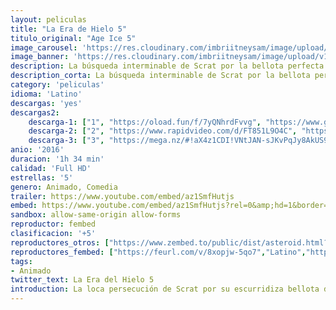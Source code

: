 ```yaml
---
layout: peliculas
title: "La Era de Hielo 5"
titulo_original: "Age Ice 5"
image_carousel: 'https://res.cloudinary.com/imbriitneysam/image/upload/v1543535949/era5-poster-min.jpg'
image_banner: 'https://res.cloudinary.com/imbriitneysam/image/upload/v1543535949/era5-banner-min.jpg'
description: La búsqueda interminable de Scrat por la bellota perfecta lo catapulta al espacio, en donde accidentalmente, da inicio a una serie de eventos que amenazan con terminar con la era del hielo. Para salvarse, Sid, Manny, Diego y el resto de sus amigos, deberán dejar sus hogares y embarcarse en una aventura llena de peligro y tropiezos, viajando a tierras exóticas, y enfrentándose a nuevos y divertidos personajes.
description_corta: La búsqueda interminable de Scrat por la bellota perfecta lo catapulta al espacio, en donde accidentalmente, da inicio a una serie de eventos que amenazan con terminar con la era del hielo. Para salvarse, Sid, Manny, Diego y el resto de...
category: 'peliculas'
idioma: 'Latino'
descargas: 'yes'
descargas2:
    descarga-1: ["1", "https://oload.fun/f/7yQNhrdFvvg", "https://www.google.com/s2/favicons?domain=openload.co","OpenLoad","https://res.cloudinary.com/imbriitneysam/image/upload/v1541473684/mexico.png", "Latino", "Full HD"]
    descarga-2: ["2", "https://www.rapidvideo.com/d/FT851L9O4C", "https://www.google.com/s2/favicons?domain=www.rapidvideo.com","RapidVideo","https://res.cloudinary.com/imbriitneysam/image/upload/v1541473684/mexico.png", "Latino", "Full HD"]
    descarga-3: ["3", "https://mega.nz/#!aX4z1CDI!VNtJAN-sJKvPqJy8AkUS9G0E3-QeMZmz2sK2XuSxMZY", "https://www.google.com/s2/favicons?domain=mega.nz","Mega","https://res.cloudinary.com/imbriitneysam/image/upload/v1541473684/mexico.png", "Latino", "Full HD"]
anio: '2016'
duracion: '1h 34 min'
calidad: 'Full HD'
estrellas: '5'
genero: Animado, Comedia
trailer: https://www.youtube.com/embed/az1SmfHutjs
embed: https://www.youtube.com/embed/az1SmfHutjs?rel=0&amp;hd=1&border=0&wmode=opaque&enablejsapi=1&modestbranding=1&controls=1&showinfo=1
sandbox: allow-same-origin allow-forms
reproductor: fembed
clasificacion: '+5'
reproductores_otros: ["https://www.zembed.to/public/dist/asteroid.html?id=0ca1263546d029fb85649e0fb706989b&title=Ice%20Age%205:%20Collision%20Course","Latino","https://gdriveplayer.me/embed2.php?link=eeMN1udcRiofGBvPIqjehwHGgtEB%252BxGzjPQ2zAYdWOVyH8AgW0FG1AS1iX57dQJf8xAvqcRSBXoXjwqt6Vyk636k4yzRz%252FW8sJxU2cPdqAEL%252Fn8w4NL6QYf0z71mhcCpy9rEY0XtxqEj3qgOoI1k%252F9bZWlbf5GrRHuZ4gi%252F%252F5fc2WOxu7iK3h%252B0WspW2bpmoJ7qv14L9i%252BduJ8ssFGwIcp","Latino","https://mstream.space/2k2j1n1lwtly","Latino"]
reproductores_fembed: ["https://feurl.com/v/8xopjw-5qo7","Latino","https://feurl.com/v/zyonjd758v1","Latino"]
tags:
- Animado
twitter_text: La Era del Hielo 5
introduction: La loca persecución de Scrat por su escurridiza bellota desde el principio de los tiempos, tiene consecuencias que cambiarán el mundo, un cataclismo continental que desencadenará la mayor de las aventuras para Manny, Diego y Sid. En medio de
---
```












